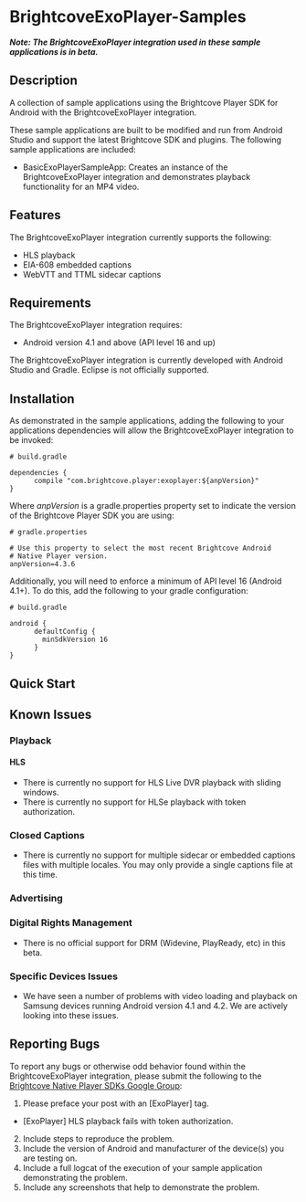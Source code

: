 BrightcoveExoPlayer-Samples
======================

**_Note: The BrightcoveExoPlayer integration used in these sample applications is in beta._**

## Description

A collection of sample applications using the Brightcove Player SDK for Android with the BrightcoveExoPlayer integration.

These sample applications are built to be modified and run from Android Studio and support the latest Brightcove SDK and plugins.
The following sample applications are included:

* BasicExoPlayerSampleApp: Creates an instance of the BrightcoveExoPlayer integration and demonstrates playback functionality for an MP4 video.

## Features

The BrightcoveExoPlayer integration currently supports the following:
* HLS playback
* EIA-608 embedded captions
* WebVTT and TTML sidecar captions

## Requirements

The BrightcoveExoPlayer integration requires:
* Android version 4.1 and above (API level 16 and up)

The BrightcoveExoPlayer integration is currently developed with Android Studio and Gradle. Eclipse is not officially supported.

## Installation

As demonstrated in the sample applications, adding the following to your applications dependencies will allow the BrightcoveExoPlayer integration to be invoked:

    # build.gradle

    dependencies {
          compile "com.brightcove.player:exoplayer:${anpVersion}"
    }

Where *anpVersion* is a gradle.properties property set to indicate the version of the Brightcove Player SDK you are using:

    # gradle.properties

    # Use this property to select the most recent Brightcove Android
    # Native Player version.
    anpVersion=4.3.6

Additionally, you will need to enforce a minimum of API level 16 (Android 4.1+). To do this, add the following to your gradle configuration:

    # build.gradle

    android {
          defaultConfig {
            minSdkVersion 16
          }
    }

## Quick Start

## Known Issues

### Playback

#### HLS
* There is currently no support for HLS Live DVR playback with sliding windows.
* There is currently no support for HLSe playback with token authorization.

### Closed Captions
* There is currently no support for multiple sidecar or embedded captions files with multiple locales. You may only provide a single captions file at this time.

### Advertising

### Digital Rights Management
* There is no official support for DRM (Widevine, PlayReady, etc) in this beta.

### Specific Devices Issues
* We have seen a number of problems with video loading and playback on Samsung devices running Android version 4.1 and 4.2. We are actively looking into these issues.

## Reporting Bugs

To report any bugs or otherwise odd behavior found within the BrightcoveExoPlayer integration, please submit the following
to the [Brightcove Native Player SDKs Google Group](https://groups.google.com/forum/#!forum/brightcove-native-player-sdks):

1. Please preface your post with an [ExoPlayer] tag.
  * [ExoPlayer] HLS playback fails with token authorization.
2. Include steps to reproduce the problem.
3. Include the version of Android and manufacturer of the device(s) you are testing on.
4. Include a full logcat of the execution of your sample application demonstrating the problem.
5. Include any screenshots that help to demonstrate the problem.
